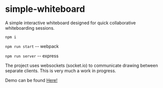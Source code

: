 # simple-whiteboard

A simple interactive whiteboard designed for quick collaborative whiteboarding sessions. 
 
``` npm i ```

``` npm run start ``` -- webpack

``` npm run server ``` -- express

The project uses websockets (socket.io) to communicate drawing between separate clients. This is very much a work in progress.  

Demo can be found [Here!](http://www.bleachboard.com)
